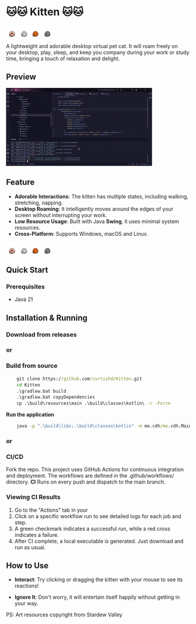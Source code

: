 # 🐱🐱 Kitten 🐱🐱
![calico_cat.png](doc/calico_cat.png)![white_cat.png](doc/white_cat.png)![orange_cat.png](doc/orange_cat.png)![grey_tabby_cat.png](doc/grey_tabby_cat.png)

A lightweight and adorable desktop virtual pet cat. It will roam freely on your desktop, play, sleep, and keep you company during your work or study time, bringing a touch of relaxation and delight.

## Preview
![video.gif](doc/video.gif)

## Feature
- **Adorable Interactions**: The kitten has multiple states, including walking, stretching, napping.
- **Desktop Roaming**: It intelligently moves around the edges of your screen without interrupting your work.
- **Low Resource Usage**: Built with Java **Swing**, it uses minimal system resources.
- **Cross-Platform**: Supports Windows, macOS and Linux.

![calico_cat.png](doc/calico_cat.png)![white_cat.png](doc/white_cat.png)![orange_cat.png](doc/orange_cat.png)![grey_tabby_cat.png](doc/grey_tabby_cat.png)


## Quick Start
### Prerequisites
- Java 21

## Installation & Running
### **Download from releases**
### or
### **Build from source**
```cmd
    git clone https://github.com/curtishd/Kitten.git
    cd Kitten
    .\gradlew.bat build
    .\gradlew.bat copyDependencies
    cp .\build\resources\main .\build\classes\kotlin\ -r -Force
```

**Run the application**
```cmd
    java -p ".\build\libs;.\build\classes\kotlin" -m me.cdh/me.cdh.MainKt 
```

### or

### **CI/CD**
Fork the repo.
This project uses GitHub Actions for continuous integration and deployment. The workflows are defined in the .github/workflows/ directory.
**CI** Runs on every push and dispatch to the main branch.

### Viewing CI Results
1. Go to the "Actions" tab in your
2. Click on a specific workflow run to see detailed logs for each job and step.
3. A green checkmark indicates a successful run, while a red cross indicates a failure.
4. After CI complete, a local executable is generated. Just download and run as usual.
## How to Use
- **Interact**: Try clicking or dragging the kitten with your mouse to see its reactions!

- **Ignore It**: Don't worry, it will entertain itself happily without getting in your way.

PS: Art resources copyright from Stardew Valley
